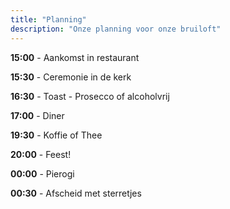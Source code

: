 ```yaml
---
title: "Planning"
description: "Onze planning voor onze bruiloft"
---
```

<b>15:00</b> - Aankomst in restaurant

<b>15:30</b>  - Ceremonie in de kerk

<b>16:30</b>  - Toast - Prosecco of alcoholvrij

<b>17:00</b> - Diner

<b>19:30</b> - Koffie of Thee

<b>20:00</b> - Feest!

<b>00:00</b> - Pierogi

<b>00:30</b> - Afscheid met sterretjes

